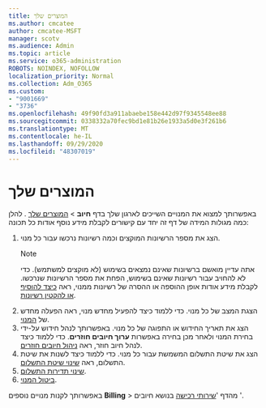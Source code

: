 ```yaml
---
title: המוצרים שלך
ms.author: cmcatee
author: cmcatee-MSFT
manager: scotv
ms.audience: Admin
ms.topic: article
ms.service: o365-administration
ROBOTS: NOINDEX, NOFOLLOW
localization_priority: Normal
ms.collection: Adm_O365
ms.custom:
- "9001669"
- "3736"
ms.openlocfilehash: 49f90fd3a911abaebe158e442d97f9345548ee88
ms.sourcegitcommit: 0338332a70fec9bd1e81b26e1933a5d0e3f261b6
ms.translationtype: MT
ms.contentlocale: he-IL
ms.lasthandoff: 09/29/2020
ms.locfileid: "48307019"
---
```

# <a name="your-products"></a>המוצרים שלך

באפשרותך למצוא את המנויים השייכים לארגון שלך בדף **חיוב**  >  [המוצרים שלך](https://go.microsoft.com/fwlink/p/?linkid=842054) . להלן כמה מגולות המידה של דף זה יחד עם קישורים לקבלת מידע נוסף אודות כל תכונה:

1. הצג את מספר הרשיונות המוקצים וכמה רשיונות נרכשו עבור כל מנוי.
    > [!NOTE]
    > אתה עדיין מואשם ברשיונות שאינם נמצאים בשימוש (לא מוקצים למשתמש). כדי לא להחויב עבור רשיונות שאינם בשימוש, הפחת את מספר הרשיונות שנרכשו. לקבלת מידע אודות אופן ההוספה או ההסרה של רשיונות ממנוי, ראה [כיצד להוסיף או להקטין רשיונות](https://docs.microsoft.com/alchemyinsights/how-to-add-or-reduce-licenses).
2. הצגת המצב של כל מנוי. כדי ללמוד כיצד להפעיל מחדש מנוי, ראה הפעלה מחדש של [המנוי](reactivate-your-subscription.md).
3. הצג את תאריך החידוש או התפוגה של כל מנוי. באפשרותך לנהל חידוש על-ידי בחירת המנוי ולאחר מכן בחירה באפשרות **ערוך חיובים חוזרים**. כדי ללמוד כיצד לנהל חיוב חוזר, ראה [ניהול חיובים חוזרים](manage-auto-renewal.md).
4. הצג את שיטת התשלום המשמשת עבור כל מנוי. כדי ללמוד כיצד לשנות את שיטת התשלום, ראה [שינוי שיטת התשלום](change-payment-method.md).
5. [שינוי תדירות התשלום](change-how-often-you-pay.md).
6. [ביטול המנוי](https://go.microsoft.com/fwlink/?linkid=2119113).

באפשרותך לקנות מנויים נוספים **Billing**  >  מהדף '[שירותי רכישה](https://go.microsoft.com/fwlink/p/?linkid=868433) בנושא חיובים '.